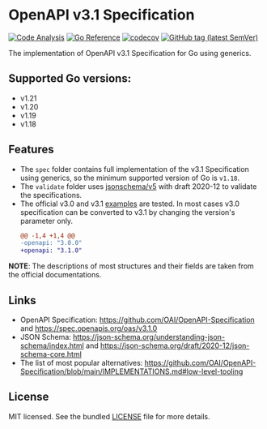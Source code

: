 # OpenAPI v3.1 Specification

[![Code Analysis](https://github.com/sv-tools/openapi/actions/workflows/checks.yaml/badge.svg)](https://github.com/sv-tools/openapi/actions/workflows/checks.yaml)
[![Go Reference](https://pkg.go.dev/badge/github.com/sv-tools/openapi.svg)](https://pkg.go.dev/github.com/sv-tools/openapi)
[![codecov](https://codecov.io/gh/sv-tools/openapi/branch/main/graph/badge.svg?token=0XVOTDR1CW)](https://codecov.io/gh/sv-tools/openapi)
[![GitHub tag (latest SemVer)](https://img.shields.io/github/v/tag/sv-tools/openapi?style=flat)](https://github.com/sv-tools/openapi/releases)

The implementation of OpenAPI v3.1 Specification for Go using generics.

## Supported Go versions:

* v1.21
* v1.20
* v1.19
* v1.18

## Features

* The `spec` folder contains full implementation of the v3.1 Specification using generics, so the minimum supported version of Go is `v1.18`.
* The `validate` folder uses [jsonschema/v5](https://github.com/santhosh-tekuri/jsonschema) with draft 2020-12 to validate the specifications.
* The official v3.0 and v3.1 [examples](https://github.com/OAI/OpenAPI-Specification/tree/main/examples) are tested.
  In most cases v3.0 specification can be converted to v3.1 by changing the version's parameter only.
  ```diff
  @@ -1,4 +1,4 @@
  -openapi: "3.0.0"
  +openapi: "3.1.0"
  ```

**NOTE**: The descriptions of most structures and their fields are taken from the official documentations.

## Links

* OpenAPI Specification: <https://github.com/OAI/OpenAPI-Specification> and <https://spec.openapis.org/oas/v3.1.0>
* JSON Schema: <https://json-schema.org/understanding-json-schema/index.html> and <https://json-schema.org/draft/2020-12/json-schema-core.html>
* The list of most popular alternatives: <https://github.com/OAI/OpenAPI-Specification/blob/main/IMPLEMENTATIONS.md#low-level-tooling>

## License

MIT licensed. See the bundled [LICENSE](LICENSE) file for more details.

